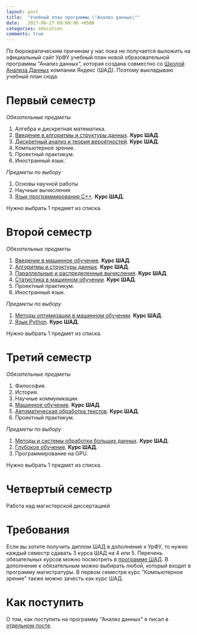 ```yaml
---
layout: post
title:  "Учебный план программы \"Анализ данных\""
date:   2017-06-27 09:00:00 +0500
categories: education
comments: true
---
```

По бюрократическим причинам у нас пока не получается выложить на официальный сайт УрФУ учебный план новой образовательной программы "Анализ данных", которая создана совместно со [Школой Анализа Данных](https://yandexdataschool.ru/) компании Яндекс (ШАД). Поэтому выкладываю учебный план сюда.

<!--more-->

# Первый семестр

*Обязательные предметы*

1. Алгебра и дискретная математика.
2. [Введение в алгоритмы и структуры данных](https://yandexdataschool.ru/edu-process/program/computer-science/algorithms). **Курс ШАД**.
3. [Дискретный анализ и теория вероятностей](https://yandexdataschool.ru/edu-process/program/computer-science/discrete). **Курс ШАД**.
4. Компьютерное зрение.
5. Проектный практикум.
6. Иностранный язык.

*Предметы по выбору*

1. Основы научной работы
2. Научные вычисления
3. [Язык программирования C++](https://yandexdataschool.ru/edu-process/program/special-courses/cpp). **Курс ШАД**.

Нужно выбрать 1 прeдмет из списка.

# Второй семестр

*Обязательные предметы*

1. [Введение в машинное обучение](https://yandexdataschool.ru/edu-process/program/computer-science/machine-learning). **Курс ШАД**.
2. [Алгоритмы и структуры данных](https://yandexdataschool.ru/edu-process/program/computer-science/algorithms2). **Курс ШАД**.
3. [Параллельные и распределенные вычисления](https://yandexdataschool.ru/edu-process/program/special-courses/parallel). **Курс ШАД**.
4. [Статистика в машинном обучении](https://yandexdataschool.ru/edu-process/program/special-courses/statistics). **Курс ШАД**.
5. Проектный практикум.
6. Иностранный язык.

*Предметы по выбору*

1. [Методы оптимизации в машинном обучении](https://yandexdataschool.ru/edu-process/program/special-courses/oml). **Курс ШАД**. 
2. [Язык Python](https://yandexdataschool.ru/edu-process/program/special-courses/python). **Курс ШАД**.

Нужно выбрать 1 предмет из списка.


# Третий семестр

*Обязательные предметы*

1. Философия.
2. История.
3. Научные коммуникации.
4. [Машинное обучение](https://yandexdataschool.ru/edu-process/program/computer-science/machine-learning2). **Курс ШАД**.
5. [Автоматическая обработка текстов](https://yandexdataschool.ru/edu-process/program/computer-science/nlp). **Курс ШАД**.
6. Проектный практикум.

*Предметы по выбору*

1. [Методы и системы обработки больших данных](https://yandexdataschool.ru/edu-process/program/big-data/big-data1). **Курс ШАД**.
2. [Глубокое обучение](https://yandexdataschool.ru/edu-process/program/special-courses/deep-learning). **Курс ШАД**.
3. Программирование на GPU.

Нужно выбрать 1 предмет из списка.

# Четвертый семестр

Работа над магистерской диссертацией

# Требования

Если вы хотите получить диплом ШАД в дополнение к УрФУ, то нужно каждый семестр сдавать 3 курса ШАД на 4 или 5. Перечень обязательных курсов можно посмотреть в [программе ШАД](https://yandexdataschool.ru/edu-process/program/computer-science). В дополнение к обязательным можно выбирать любой, который входит в программу магистратуры. В первом семестре курс "Компьютерное зрение" также можно зачесть как курс ШАД.

# Как поступить

О том, как поступить на программу "Анализ данных" я писал в [отдельном посте](/2017/06/16/UrFU-Data-Analysis-Program.html).

